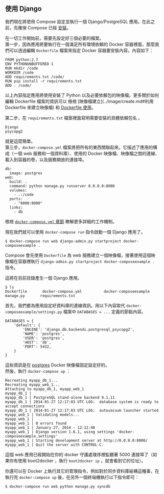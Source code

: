 ## 使用 Django

我們現在將使用 Compose 設定並執行一個 Django/PostgreSQL 應用。在此之前，先確保 Compose 已經 [安裝](install.md)。

在一切工作開始前，需要先設定好三個必要的檔案。  
第一步，因為應用將要執行在一個滿足所有環境依賴的 Docker 容器裡面，那麼我們可以透過編輯 `Dockerfile` 檔案來指定 Docker 容器要安裝內容。內容如下： 

```
FROM python:2.7
ENV PYTHONUNBUFFERED 1
RUN mkdir /code
WORKDIR /code
ADD requirements.txt /code/
RUN pip install -r requirements.txt
ADD . /code/
```
以上內容指定應用將使用安裝了 Python 以及必要依賴包的映像檔。更多關於如何編輯 Dockerfile 檔案的資訊可以 檢視 [映像檔建立](../image/create.md#利用 Dockerfile 來建立映像檔) 和 [Dockerfile 使用](../dockerfile/README.md)。

第二步，在 `requirements.txt` 檔案裡面寫明需要安裝的具體依賴包名 。

```
Django
psycopg2
```

就是這麼簡單。  
第三步，`docker-compose.yml` 檔案將把所有的東西關聯起來。它描述了應用的構成（一個 web 服務和一個資料庫）、使用的 Docker 映像檔、映像檔之間的連線、載入到容器的卷，以及服務開放的連接埠。 

```
db:
  image: postgres
web:
  build: .
  command: python manage.py runserver 0.0.0.0:8000
  volumes:
    - .:/code
  ports:
    - "8000:8000"
  links:
    - db
```
 檢視 [`docker-compose.yml` 章節](yml_ref.md) 瞭解更多詳細的工作機制。

現在我們就可以使用 `docker-compose run` 指令啟動一個 Django 應用了。

```
$ docker-compose run web django-admin.py startproject docker-composeexample .
```
Compose 會先使用 `Dockerfile` 為 web 服務建立一個映像檔，接著使用這個映像檔在容器裡執行 `django-admin.py startproject docker-composeexample . ` 指令。

這將在目前目錄產生一個 Django 應用。

```
$ ls
Dockerfile       docker-compose.yml          docker-composeexample       manage.py       requirements.txt
```
首先，我們要為應用設定好資料庫的連線資訊。用以下內容取代 `docker-composeexample/settings.py` 檔案中 `DATABASES = ...` 定義的節點內容。

```
DATABASES = {
    'default': {
        'ENGINE': 'django.db.backends.postgresql_psycopg2',
        'NAME': 'postgres',
        'USER': 'postgres',
        'HOST': 'db',
        'PORT': 5432,
    }
}
```
這些資訊是在 [postgres](https://registry.hub.docker.com/_/postgres/) Docker 映像檔固定設定好的。  
然後，執行 `docker-compose up` ：
	
```
Recreating myapp_db_1...
Recreating myapp_web_1...
Attaching to myapp_db_1, myapp_web_1
myapp_db_1 |
myapp_db_1 | PostgreSQL stand-alone backend 9.1.11
myapp_db_1 | 2014-01-27 12:17:03 UTC LOG:  database system is ready to accept connections
myapp_db_1 | 2014-01-27 12:17:03 UTC LOG:  autovacuum launcher started
myapp_web_1 | Validating models...
myapp_web_1 |
myapp_web_1 | 0 errors found
myapp_web_1 | January 27, 2014 - 12:12:40
myapp_web_1 | Django version 1.6.1, using settings 'docker-composeexample.settings'
myapp_web_1 | Starting development server at http://0.0.0.0:8000/
myapp_web_1 | Quit the server with CONTROL-C.
```
這個 web 應用已經開始在你的 docker 守護處理序裡監聽著 5000 連接埠了（如果你有使用 boot2docker ，執行 `boot2docker ip` ，就會看到它的位址）。

你還可以在 Docker 上執行其它的管理指令，例如對於同步資料庫結構這種事，在執行完 `docker-compose up` 後，在另外一個終端機執行以下指令即可：

```
$ docker-compose run web python manage.py syncdb
```
